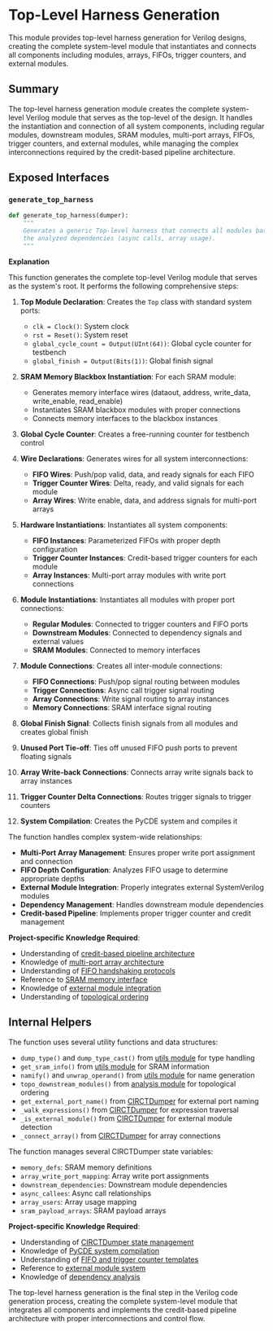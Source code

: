 # Top-Level Harness Generation

This module provides top-level harness generation for Verilog designs, creating the complete system-level module that instantiates and connects all components including modules, arrays, FIFOs, trigger counters, and external modules.

## Summary

The top-level harness generation module creates the complete system-level Verilog module that serves as the top-level of the design. It handles the instantiation and connection of all system components, including regular modules, downstream modules, SRAM modules, multi-port arrays, FIFOs, trigger counters, and external modules, while managing the complex interconnections required by the credit-based pipeline architecture.

## Exposed Interfaces

### `generate_top_harness`

```python
def generate_top_harness(dumper):
    """
    Generates a generic Top-level harness that connects all modules based on
    the analyzed dependencies (async calls, array usage).
    """
```

**Explanation**

This function generates the complete top-level Verilog module that serves as the system's root. It performs the following comprehensive steps:

1. **Top Module Declaration**: Creates the `Top` class with standard system ports:
   - `clk = Clock()`: System clock
   - `rst = Reset()`: System reset
   - `global_cycle_count = Output(UInt(64))`: Global cycle counter for testbench
   - `global_finish = Output(Bits(1))`: Global finish signal

2. **SRAM Memory Blackbox Instantiation**: For each SRAM module:
   - Generates memory interface wires (dataout, address, write_data, write_enable, read_enable)
   - Instantiates SRAM blackbox modules with proper connections
   - Connects memory interfaces to the blackbox instances

3. **Global Cycle Counter**: Creates a free-running counter for testbench control

4. **Wire Declarations**: Generates wires for all system interconnections:
   - **FIFO Wires**: Push/pop valid, data, and ready signals for each FIFO
   - **Trigger Counter Wires**: Delta, ready, and valid signals for each module
   - **Array Wires**: Write enable, data, and address signals for multi-port arrays

5. **Hardware Instantiations**: Instantiates all system components:
   - **FIFO Instances**: Parameterized FIFOs with proper depth configuration
   - **Trigger Counter Instances**: Credit-based trigger counters for each module
   - **Array Instances**: Multi-port array modules with write port connections

6. **Module Instantiations**: Instantiates all modules with proper port connections:
   - **Regular Modules**: Connected to trigger counters and FIFO ports
   - **Downstream Modules**: Connected to dependency signals and external values
   - **SRAM Modules**: Connected to memory interfaces

7. **Module Connections**: Creates all inter-module connections:
   - **FIFO Connections**: Push/pop signal routing between modules
   - **Trigger Connections**: Async call trigger signal routing
   - **Array Connections**: Write signal routing to array instances
   - **Memory Connections**: SRAM interface signal routing

8. **Global Finish Signal**: Collects finish signals from all modules and creates global finish

9. **Unused Port Tie-off**: Ties off unused FIFO push ports to prevent floating signals

10. **Array Write-back Connections**: Connects array write signals back to array instances

11. **Trigger Counter Delta Connections**: Routes trigger signals to trigger counters

12. **System Compilation**: Creates the PyCDE system and compiles it

The function handles complex system-wide relationships:

- **Multi-Port Array Management**: Ensures proper write port assignment and connection
- **FIFO Depth Configuration**: Analyzes FIFO usage to determine appropriate depths
- **External Module Integration**: Properly integrates external SystemVerilog modules
- **Dependency Management**: Handles downstream module dependencies
- **Credit-based Pipeline**: Implements proper trigger counter and credit management

**Project-specific Knowledge Required**:
- Understanding of [credit-based pipeline architecture](/docs/design/arch/arch.md)
- Knowledge of [multi-port array architecture](/docs/design/arch/arch.md)
- Understanding of [FIFO handshaking protocols](/docs/design/internal/pipeline.md)
- Reference to [SRAM memory interface](/python/assassyn/ir/memory/sram.md)
- Knowledge of [external module integration](/python/assassyn/ir/module/external.md)
- Understanding of [topological ordering](/python/assassyn/analysis/external_usage.md)

## Internal Helpers

The function uses several utility functions and data structures:

- `dump_type()` and `dump_type_cast()` from [utils module](/python/assassyn/codegen/verilog/utils.md) for type handling
- `get_sram_info()` from [utils module](/python/assassyn/codegen/verilog/utils.md) for SRAM information
- `namify()` and `unwrap_operand()` from [utils module](/python/assassyn/utils.md) for name generation
- `topo_downstream_modules()` from [analysis module](/python/assassyn/analysis/external_usage.md) for topological ordering
- `get_external_port_name()` from [CIRCTDumper](/python/assassyn/codegen/verilog/design.md) for external port naming
- `_walk_expressions()` from [CIRCTDumper](/python/assassyn/codegen/verilog/design.md) for expression traversal
- `_is_external_module()` from [CIRCTDumper](/python/assassyn/codegen/verilog/design.md) for external module detection
- `_connect_array()` from [CIRCTDumper](/python/assassyn/codegen/verilog/design.md) for array connections

The function manages several CIRCTDumper state variables:

- `memory_defs`: SRAM memory definitions
- `array_write_port_mapping`: Array write port assignments
- `downstream_dependencies`: Downstream module dependencies
- `async_callees`: Async call relationships
- `array_users`: Array usage mapping
- `sram_payload_arrays`: SRAM payload arrays

**Project-specific Knowledge Required**:
- Understanding of [CIRCTDumper state management](/python/assassyn/codegen/verilog/design.md)
- Knowledge of [PyCDE system compilation](/docs/design/internal/pipeline.md)
- Understanding of [FIFO and trigger counter templates](/docs/design/internal/pipeline.md)
- Reference to [external module system](/python/assassyn/ir/module/external.md)
- Knowledge of [dependency analysis](/python/assassyn/analysis/external_usage.md)

The top-level harness generation is the final step in the Verilog code generation process, creating the complete system-level module that integrates all components and implements the credit-based pipeline architecture with proper interconnections and control flow.
